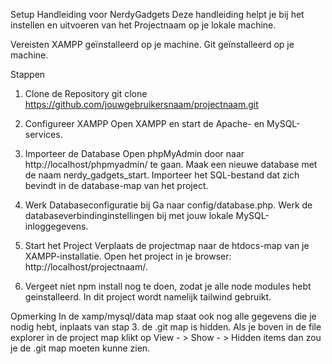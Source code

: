 
Setup Handleiding voor NerdyGadgets
Deze handleiding helpt je bij het instellen en uitvoeren van het Projectnaam op je lokale machine.

Vereisten
XAMPP geïnstalleerd op je machine.
Git geïnstalleerd op je machine.

Stappen
1. Clone de Repository
git clone https://github.com/jouwgebruikersnaam/projectnaam.git

2. Configureer XAMPP
Open XAMPP en start de Apache- en MySQL-services.

3. Importeer de Database
Open phpMyAdmin door naar http://localhost/phpmyadmin/ te gaan.
Maak een nieuwe database met de naam nerdy_gadgets_start.
Importeer het SQL-bestand dat zich bevindt in de database-map van het project.

4. Werk Databaseconfiguratie bij
Ga naar config/database.php.
Werk de databaseverbindinginstellingen bij met jouw lokale MySQL-inloggegevens.

5. Start het Project
Verplaats de projectmap naar de htdocs-map van je XAMPP-installatie.
Open het project in je browser: http://localhost/projectnaam/.

6. Vergeet niet npm install nog te doen, zodat je alle node modules hebt geinstalleerd. 
In dit project wordt namelijk tailwind gebruikt. 

Opmerking
In de xamp/mysql/data map staat ook nog alle gegevens die je nodig hebt, inplaats van stap 3. 
de .git map is hidden. Als je boven in de file explorer in de project map klikt op View - > Show - > Hidden items dan zou je de .git map moeten kunne zien.




